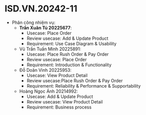 # ISD.VN.20242-11

* Phân công nhiệm vụ:
  - **Trần Xuân Tú 20225677**:
      + Usecase: Place Order
      + Review usecase: Add & Update Product
      + Requirement: Use Case Diagram & Usability
  - Vũ Trần Tuấn Minh 20225891:
      + Usecase: Place Rush Order & Pay Order
      + Review usecase: Place Order
      + Requirement: Introduction & Functionality
  - Đỗ Doãn Vinh 20225953:
      + Usecase: View Product Detail
      + Review usecase:Place Rush Order & Pay Order
      + Requirement: Reliability & Performance & Supportability
  - Hoàng Ngọc Ánh 20214992:
      + Usecase: Add & Update Product
      + Review usecase: View Product Detail
      + Requirement: Business process
